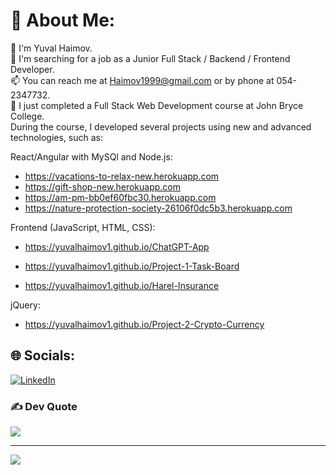 # 💫 About Me:
👋 I'm Yuval Haimov.\
👀 I'm searching for a job as a Junior Full Stack / Backend / Frontend Developer.\
📫 You can reach me at Haimov1999@gmail.com or by phone at 054-2347732.\
🌱 I just completed a Full Stack Web Development course at John Bryce College.\
During the course, I developed several projects using new and advanced technologies, such as:

React/Angular with MySQl and Node.js:
- https://vacations-to-relax-new.herokuapp.com
- https://gift-shop-new.herokuapp.com
- https://am-pm-bb0ef60fbc30.herokuapp.com
- https://nature-protection-society-26106f0dc5b3.herokuapp.com

Frontend (JavaScript, HTML, CSS):
- https://yuvalhaimov1.github.io/ChatGPT-App

- https://yuvalhaimov1.github.io/Project-1-Task-Board
  
- https://yuvalhaimov1.github.io/Harel-Insurance

jQuery:
- https://yuvalhaimov1.github.io/Project-2-Crypto-Currency



## 🌐 Socials:
[![LinkedIn](https://img.shields.io/badge/LinkedIn-%230077B5.svg?logo=linkedin&logoColor=white)](https://www.linkedin.com/in/yuval-haimov/) 

### ✍️ Dev Quote
![](https://quotes-github-readme.vercel.app/api?type=horizontal&theme=radical)

---
[![](https://visitcount.itsvg.in/api?id=yuvalhaimov1&icon=0&color=0)](https://visitcount.itsvg.in)
